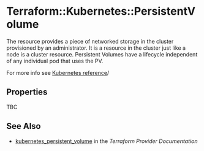 # Terraform::Kubernetes::PersistentVolume

The resource provides a piece of networked storage in the cluster provisioned by an administrator. It is a resource in the cluster just like a node is a cluster resource. Persistent Volumes have a lifecycle independent of any individual pod that uses the PV.

For more info see [Kubernetes reference](https://kubernetes.io/docs/concepts/storage/persistent-volumes)/

## Properties

TBC

## See Also

* [kubernetes_persistent_volume](https://www.terraform.io/docs/providers/kubernetes/r/persistent_volume.html) in the _Terraform Provider Documentation_